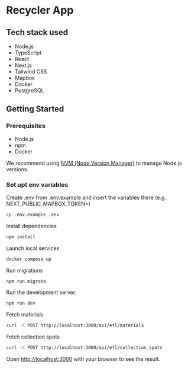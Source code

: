 # Recycler App

## Tech stack used

- Node.js
- TypeScript
- React
- Next.js
- Tailwind CSS
- Mapbox
- Docker
- PostgreSQL

## Getting Started

### Prerequisites

- Node.js
- npm
- Docker

We recommend using [NVM (Node Version Manager)](https://github.com/nvm-sh/nvm?tab=readme-ov-file#installing-and-updating) to manage Node.js versions.

### Set upt env variables

Create .env from .env.example and insert the variables there (e.g. NEXT_PUBLIC_MAPBOX_TOKEN=)

```bash
cp .env.example .env
```

Install dependencies

```bash
npm install
```

Launch local services

```bash
docker compose up
```

Run migrations

```bash
npm run migrate
```

Run the development server:

```bash
npm run dev
```

Fetch materials

```bash
curl -X POST http://localhost:3000/api/etl/materials
```

Fetch collection spots

```bash
curl -X POST http://localhost:3000/api/etl/collection_spots
```

Open [http://localhost:3000](http://localhost:3000) with your browser to see the result.
